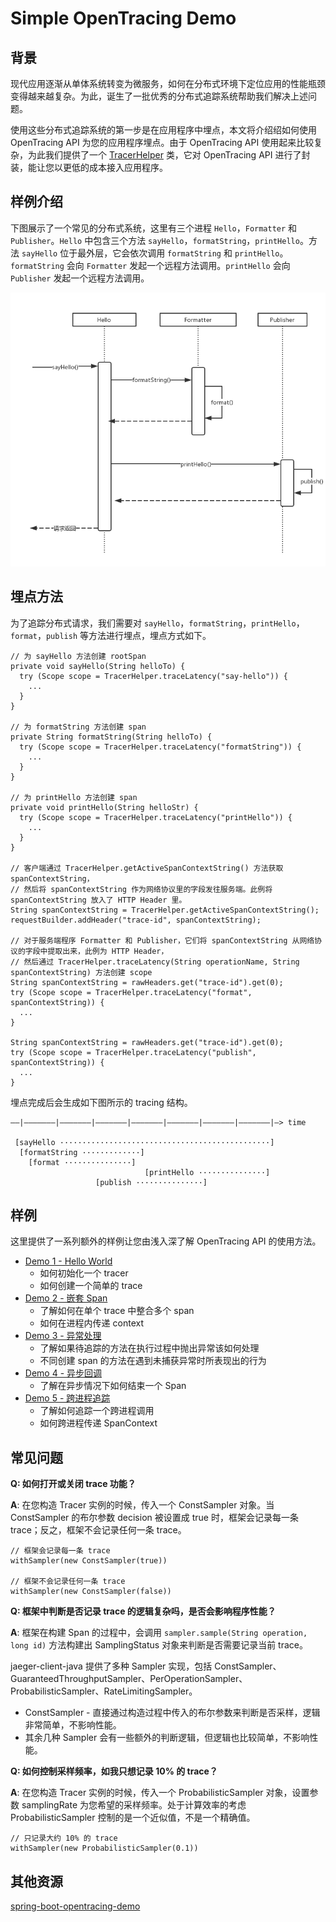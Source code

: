 # Simple OpenTracing Demo

## 背景
现代应用逐渐从单体系统转变为微服务，如何在分布式环境下定位应用的性能瓶颈变得越来越复杂。为此，诞生了一批优秀的分布式追踪系统帮助我们解决上述问题。

使用这些分布式追踪系统的第一步是在应用程序中埋点，本文将介绍绍如何使用 OpenTracing API 为您的应用程序埋点。由于 OpenTracing API 使用起来比较复杂，为此我们提供了一个 [TracerHelper](https://github.com/aliyun/aliyun-log-jaeger-sender/blob/master/src/main/java/com/aliyun/openservices/log/jaeger/sender/util/TracerHelper.java) 类，它对 OpenTracing API 进行了封装，能让您以更低的成本接入应用程序。

## 样例介绍
下图展示了一个常见的分布式系统，这里有三个进程 `Hello`，`Formatter` 和 `Publisher`。`Hello` 中包含三个方法 `sayHello`，`formatString`，`printHello`。方法 `sayHello` 位于最外层，它会依次调用 `formatString` 和 `printHello`。`formatString` 会向 `Formatter` 发起一个远程方法调用。`printHello` 会向 `Publisher`  发起一个远程方法调用。

![p1.png](/pics/p1.png)

## 埋点方法
为了追踪分布式请求，我们需要对 `sayHello`，`formatString`，`printHello`，`format`，`publish` 等方法进行埋点，埋点方式如下。

```
// 为 sayHello 方法创建 rootSpan
private void sayHello(String helloTo) {
  try (Scope scope = TracerHelper.traceLatency("say-hello")) {
	...
  }
}

// 为 formatString 方法创建 span
private String formatString(String helloTo) {
  try (Scope scope = TracerHelper.traceLatency("formatString")) {
    ...
  }
}

// 为 printHello 方法创建 span
private void printHello(String helloStr) {
  try (Scope scope = TracerHelper.traceLatency("printHello")) {
    ...
  }
}

// 客户端通过 TracerHelper.getActiveSpanContextString() 方法获取 spanContextString，
// 然后将 spanContextString 作为网络协议里的字段发往服务端。此例将 spanContextString 放入了 HTTP Header 里。
String spanContextString = TracerHelper.getActiveSpanContextString();
requestBuilder.addHeader("trace-id", spanContextString);

// 对于服务端程序 Formatter 和 Publisher，它们将 spanContextString 从网络协议的字段中提取出来，此例为 HTTP Header，
// 然后通过 TracerHelper.traceLatency(String operationName, String spanContextString) 方法创建 scope
String spanContextString = rawHeaders.get("trace-id").get(0);
try (Scope scope = TracerHelper.traceLatency("format", spanContextString)) {
  ...
}

String spanContextString = rawHeaders.get("trace-id").get(0);
try (Scope scope = TracerHelper.traceLatency("publish", spanContextString)) {
  ...
}
```

埋点完成后会生成如下图所示的 tracing 结构。
~~~
––|–––––––|–––––––|–––––––|–––––––|–––––––|–––––––|–––––––|–> time

 [sayHello ···············································]
  [formatString ·············]
    [format ···············]
                              [printHello ···············]
			       [publish ···············]
~~~


## 样例

这里提供了一系列额外的样例让您由浅入深了解 OpenTracing API 的使用方法。

* [Demo 1 - Hello World](./src/main/java/com/aliyun/opentracingdemo/demo01)
  * 如何初始化一个 tracer
  * 如何创建一个简单的 trace
* [Demo 2 - 嵌套 Span](./src/main/java/com/aliyun/opentracingdemo/demo02)
  * 了解如何在单个 trace 中整合多个 span
  * 如何在进程内传递 context
* [Demo 3 - 异常处理](./src/main/java/com/aliyun/opentracingdemo/demo03)
  * 了解如果待追踪的方法在执行过程中抛出异常该如何处理
  * 不同创建 span 的方法在遇到未捕获异常时所表现出的行为
* [Demo 4 - 异步回调](./src/main/java/com/aliyun/opentracingdemo/demo04)
  * 了解在异步情况下如何结束一个 Span
* [Demo 5 - 跨进程追踪](./src/main/java/com/aliyun/opentracingdemo/demo05)
  * 了解如何追踪一个跨进程调用
  * 如何跨进程传递 SpanContext

## 常见问题
**Q: 如何打开或关闭 trace 功能？**

**A**: 在您构造 Tracer 实例的时候，传入一个 ConstSampler 对象。当 ConstSampler 的布尔参数 decision 被设置成 true 时，框架会记录每一条 trace；反之，框架不会记录任何一条 trace。
```
// 框架会记录每一条 trace
withSampler(new ConstSampler(true))

// 框架不会记录任何一条 trace
withSampler(new ConstSampler(false))
```

**Q: 框架中判断是否记录 trace 的逻辑复杂吗，是否会影响程序性能？**

**A**: 框架在构建 Span 的过程中，会调用 `sampler.sample(String operation, long id)` 方法构建出 SamplingStatus 对象来判断是否需要记录当前 trace。

jaeger-client-java 提供了多种 Sampler 实现，包括 ConstSampler、GuaranteedThroughputSampler、PerOperationSampler、ProbabilisticSampler、RateLimitingSampler。

* ConstSampler - 直接通过构造过程中传入的布尔参数来判断是否采样，逻辑非常简单，不影响性能。
* 其余几种 Sampler 会有一些额外的判断逻辑，但逻辑也比较简单，不影响性能。

**Q: 如何控制采样频率，如我只想记录 10% 的 trace？**

**A**: 在您构造 Tracer 实例的时候，传入一个 ProbabilisticSampler 对象，设置参数 samplingRate 为您希望的采样频率。处于计算效率的考虑 ProbabilisticSampler 控制的是一个近似值，不是一个精确值。
```
// 只记录大约 10% 的 trace
withSampler(new ProbabilisticSampler(0.1))
```

## 其他资源
[spring-boot-opentracing-demo](https://github.com/brucewu-fly/spring-boot-opentracing-demo)
